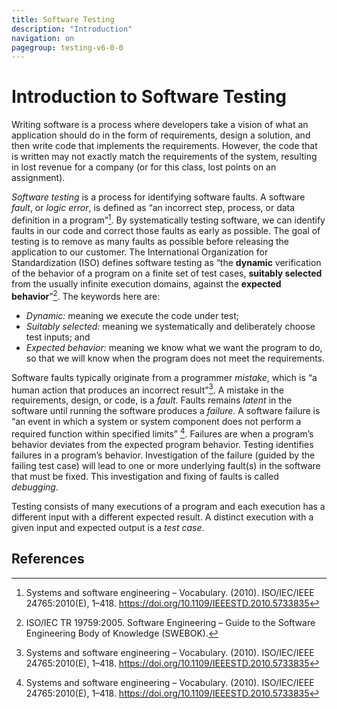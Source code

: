 ```yaml
---
title: Software Testing
description: "Introduction"
navigation: on
pagegroup: testing-v6-0-0
--- 
```


# Introduction to Software Testing

Writing software is a process where developers take a vision of what an
application should do in the form of requirements, design a solution,
and then write code that implements the requirements. However, the code
that is written may not exactly match the requirements of the system,
resulting in lost revenue for a company (or for this class, lost points
on an assignment).

*Software testing* is a process for identifying software faults. A
software *fault*, or *logic error*, is defined as “an incorrect step,
process, or data definition in a program”[^ieee10]. By systematically
testing software, we can identify faults in our code and correct those
faults as early as possible. The goal of testing is to remove as many
faults as possible before releasing the application to our customer. The
International Organization for Standardization (ISO) defines software
testing as “the **dynamic** verification of the behavior of a program on
a finite set of test cases, **suitably selected** from the usually
infinite execution domains, against the **expected behavior**”[^SWE05].
The keywords here are:

- *Dynamic:* meaning we execute the code under test;
- *Suitably selected:* meaning we systematically and deliberately choose test inputs; and
- *Expected behavior:* meaning we know what we want the program to do, so that we will know when the program does not meet the requirements.

Software faults typically originate from a programmer *mistake*, which
is “a human action that produces an incorrect result”[^ieee10]. A mistake
in the requirements, design, or code, is a *fault*. Faults remains
*latent* in the software until running the software produces a
*failure*. A software failure is “an event in which a system or system
component does not perform a required function within specified limits”
[^ieee10]. Failures are when a program’s behavior deviates from the expected
program behavior. Testing identifies failures in a program’s behavior.
Investigation­­­­ of the failure (guided by the failing test case) will
lead to one or more underlying fault(s) in the software that must be
fixed. This investigation and fixing of faults is called *debugging*.

Testing consists of many executions of a program and each execution has
a different input with a different expected result. A distinct execution
with a given input and expected output is a *test case*.

## References

[^ieee10]: Systems and software engineering – Vocabulary. (2010). ISO/IEC/IEEE 24765:2010(E), 1–418. https://doi.org/10.1109/IEEESTD.2010.5733835


[^SWE05]: ISO/IEC TR 19759:2005. Software Engineering – Guide to the Software Engineering Body of Knowledge (SWEBOK).